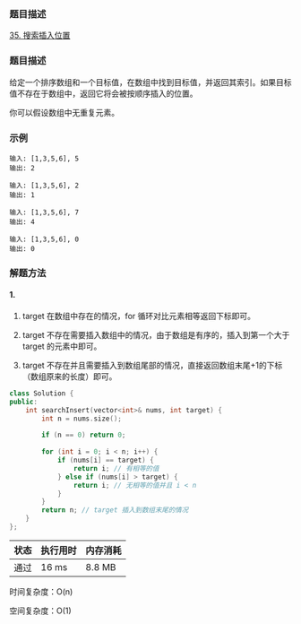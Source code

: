 ### 题目描述
[35. 搜索插入位置](https://leetcode-cn.com/problems/search-insert-position/)
### 题目描述
给定一个排序数组和一个目标值，在数组中找到目标值，并返回其索引。如果目标值不存在于数组中，返回它将会被按顺序插入的位置。

你可以假设数组中无重复元素。

### 示例
```
输入: [1,3,5,6], 5
输出: 2
```

```
输入: [1,3,5,6], 2
输出: 1
```

```
输入: [1,3,5,6], 7
输出: 4
```

```
输入: [1,3,5,6], 0
输出: 0
```

### 解题方法

#### 1.

1. target 在数组中存在的情况，for 循环对比元素相等返回下标即可。

2. target 不存在需要插入数组中的情况，由于数组是有序的，插入到第一个大于 target 的元素中即可。

3. target 不存在并且需要插入到数组尾部的情况，直接返回数组末尾+1的下标（数组原来的长度）即可。

```C++
class Solution {
public:
    int searchInsert(vector<int>& nums, int target) {
        int n = nums.size();
        
        if (n == 0) return 0;
        
        for (int i = 0; i < n; i++) {
            if (nums[i] == target) {
                return i; // 有相等的值
            } else if (nums[i] > target) {
                return i; // 无相等的值并且 i < n
            }
        }
        return n; // target 插入到数组末尾的情况
    }
};
```

| 状态 | 执行用时 | 内存消耗 |
|---|---|---|
| 通过 | 16 ms | 8.8 MB |

时间复杂度：O(n)

空间复杂度：O(1)